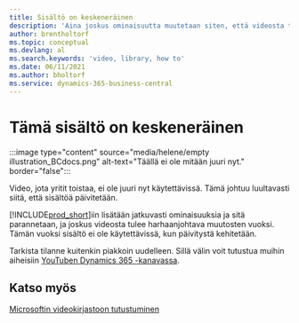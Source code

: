 ```yaml
---
title: Sisältö on keskeneräinen
description: 'Aina joskus ominaisuutta muutetaan siten, että videosta tulee harhaanjohtava, joten video ei ole käytettävissä, kun sisältöä päivitetään.'
author: brentholtorf
ms.topic: conceptual
ms.devlang: al
ms.search.keywords: 'video, library, how to'
ms.date: 06/11/2021
ms.author: bholtorf
ms.service: dynamics-365-business-central
---
```


# <a name="sorry-this-content-is-under-construction"></a>Tämä sisältö on keskeneräinen

:::image type="content" source="media/helene/empty illustration_BCdocs.png" alt-text="Täällä ei ole mitään juuri nyt." border="false":::

Video, jota yritit toistaa, ei ole juuri nyt käytettävissä. Tämä johtuu luultavasti siitä, että sisältöä päivitetään.

[!INCLUDE[prod_short](includes/prod_short.md)]iin lisätään jatkuvasti ominaisuuksia ja sitä parannetaan, ja joskus videosta tulee harhaanjohtava muutosten vuoksi. Tämän vuoksi sisältö ei ole käytettävissä, kun päivitystä kehitetään.

Tarkista tilanne kuitenkin piakkoin uudelleen. Sillä välin voit tutustua muihin aiheisiin [YouTuben Dynamics 365 -kanavassa](https://www.youtube.com/playlist?list=PLcakwueIHoT-wVFPKUtmxlqcG1kJ0oqq4).

## <a name="see-also"></a>Katso myös
[Microsoftin videokirjastoon tutustuminen](across-videos.md)

 
